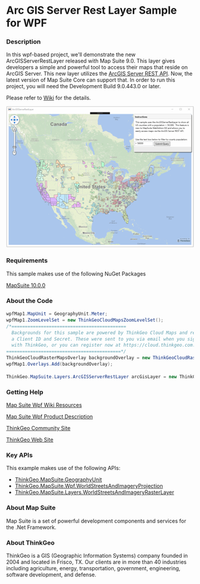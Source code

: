 # Arc GIS Server Rest Layer Sample for WPF

### Description

In this wpf-based project, we'll demonstrate the new ArcGISServerRestLayer released with Map Suite 9.0. This layer gives developers a simple and powerful tool to access their maps that reside on ArcGIS Server. This new layer utilizes the [ArcGIS Server REST API](http://resources.arcgis.com/en/help/arcgis-rest-api/). Now, the latest version of Map Suite Core can support that. In order to run this project, you will need the Development Build 9.0.443.0 or later.

Please refer to [Wiki](http://wiki.thinkgeo.com/wiki/map_suite_desktop_for_wpf) for the details.

![Screenshot](Screenshot.gif)

### Requirements
This sample makes use of the following NuGet Packages

[MapSuite 10.0.0](https://www.nuget.org/packages?q=ThinkGeo)

### About the Code
```csharp
wpfMap1.MapUnit = GeographyUnit.Meter;
wpfMap1.ZoomLevelSet = new ThinkGeoCloudMapsZoomLevelSet();
/*===========================================
  Backgrounds for this sample are powered by ThinkGeo Cloud Maps and require
  a Client ID and Secret. These were sent to you via email when you signed up
  with ThinkGeo, or you can register now at https://cloud.thinkgeo.com.
===========================================*/
ThinkGeoCloudRasterMapsOverlay backgroundOverlay = new ThinkGeoCloudRasterMapsOverlay();
wpfMap1.Overlays.Add(backgroundOverlay);

ThinkGeo.MapSuite.Layers.ArcGISServerRestLayer arcGisLayer = new ThinkGeo.MapSuite.Layers.ArcGISServerRestLayer();
```
### Getting Help

[Map Suite Wpf Wiki Resources](http://wiki.thinkgeo.com/wiki/map_suite_wpf_desktop_edition)

[Map Suite Wpf Product Description](http://thinkgeo.com/map-suite-developer-gis/wpf-edition/)

[ThinkGeo Community Site](http://community.thinkgeo.com/)

[ThinkGeo Web Site](http://www.thinkgeo.com)

### Key APIs
This example makes use of the following APIs:

- [ThinkGeo.MapSuite.GeographyUnit](http://wiki.thinkgeo.com/wiki/api/thinkgeo.mapsuite.geographyunit)
- [ThinkGeo.MapSuite.Wpf.WorldStreetsAndImageryProjection](http://wiki.thinkgeo.com/wiki/api/thinkgeo.mapsuite.wpf.worldstreetsandimageryprojection)
- [ThinkGeo.MapSuite.Layers.WorldStreetsAndImageryRasterLayer](http://wiki.thinkgeo.com/wiki/api/thinkgeo.mapsuite.layers.worldstreetsandimageryrasterlayer)

### About Map Suite
Map Suite is a set of powerful development components and services for the .Net Framework.

### About ThinkGeo
ThinkGeo is a GIS (Geographic Information Systems) company founded in 2004 and located in Frisco, TX. Our clients are in more than 40 industries including agriculture, energy, transportation, government, engineering, software development, and defense.
